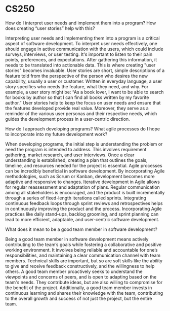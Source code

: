 # CS250

How do I interpret user needs and implement them into a program? How does creating “user stories” help with this?

Interpreting user needs and implementing them into a program is a critical aspect of software development. To interpret user needs effectively, one should engage in active communication with the users, which could include surveys, interviews, or user testing. It's important to listen to their pain points, preferences, and expectations. After gathering this information, it needs to be translated into actionable data. This is where creating "user stories" becomes invaluable. User stories are short, simple descriptions of a feature told from the perspective of the person who desires the new capability, usually a user or customer. Written in everyday language, a user story specifies who needs the feature, what they need, and why. For example, a user story might be: “As a book lover, I want to be able to search for books by author so that I can find all books written by my favorite author.” User stories help to keep the focus on user needs and ensure that the features developed provide real value. Moreover, they serve as a reminder of the various user personas and their respective needs, which guides the development process in a user-centric direction.

How do I approach developing programs? What agile processes do I hope to incorporate into my future development work?

When developing programs, the initial step is understanding the problem or need the program is intended to address. This involves requirement gathering, market research, and user interviews. Once a clear understanding is established, creating a plan that outlines the goals, timeline, and resources needed for the project is essential. Agile processes can be incredibly beneficial in software development. By incorporating Agile methodologies, such as Scrum or Kanban, development becomes more adaptive and responsive to changes. Iterative development in Agile allows for regular reassessment and adaptation of plans. Regular communication among all stakeholders is encouraged, and the product is built incrementally through a series of fixed-length iterations called sprints. Integrating continuous feedback loops through sprint reviews and retrospectives helps in continuously improving the product and the process. Incorporating Agile practices like daily stand-ups, backlog grooming, and sprint planning can lead to more efficient, adaptable, and user-centric software development.

What does it mean to be a good team member in software development?

Being a good team member in software development means actively contributing to the team’s goals while fostering a collaborative and positive working environment. It involves being reliable and accountable for one’s responsibilities, and maintaining a clear communication channel with team members. Technical skills are important, but so are soft skills like the ability to give and receive feedback constructively, and the willingness to help others. A good team member proactively seeks to understand the viewpoints and concerns of peers, and is open to adapting based on the team's needs. They contribute ideas, but are also willing to compromise for the benefit of the project. Additionally, a good team member invests in continuous learning and shares their knowledge with the team, contributing to the overall growth and success of not just the project, but the entire team.
